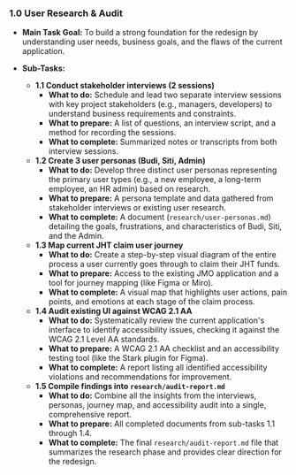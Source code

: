 ### 1.0 User Research & Audit
*   **Main Task Goal:** To build a strong foundation for the redesign by understanding user needs, business goals, and the flaws of the current application.

*   **Sub-Tasks:**
    *   **1.1 Conduct stakeholder interviews (2 sessions)**
        *   **What to do:** Schedule and lead two separate interview sessions with key project stakeholders (e.g., managers, developers) to understand business requirements and constraints.
        *   **What to prepare:** A list of questions, an interview script, and a method for recording the sessions.
        *   **What to complete:** Summarized notes or transcripts from both interview sessions.
    *   **1.2 Create 3 user personas (Budi, Siti, Admin)**
        *   **What to do:** Develop three distinct user personas representing the primary user types (e.g., a new employee, a long-term employee, an HR admin) based on research.
        *   **What to prepare:** A persona template and data gathered from stakeholder interviews or existing user research.
        *   **What to complete:** A document (`research/user-personas.md`) detailing the goals, frustrations, and characteristics of Budi, Siti, and the Admin.
    *   **1.3 Map current JHT claim user journey**
        *   **What to do:** Create a step-by-step visual diagram of the entire process a user currently goes through to claim their JHT funds.
        *   **What to prepare:** Access to the existing JMO application and a tool for journey mapping (like Figma or Miro).
        *   **What to complete:** A visual map that highlights user actions, pain points, and emotions at each stage of the claim process.
    *   **1.4 Audit existing UI against WCAG 2.1 AA**
        *   **What to do:** Systematically review the current application's interface to identify accessibility issues, checking it against the WCAG 2.1 Level AA standards.
        *   **What to prepare:** A WCAG 2.1 AA checklist and an accessibility testing tool (like the Stark plugin for Figma).
        *   **What to complete:** A report listing all identified accessibility violations and recommendations for improvement.
    *   **1.5 Compile findings into `research/audit-report.md`**
        *   **What to do:** Combine all the insights from the interviews, personas, journey map, and accessibility audit into a single, comprehensive report.
        *   **What to prepare:** All completed documents from sub-tasks 1.1 through 1.4.
        *   **What to complete:** The final `research/audit-report.md` file that summarizes the research phase and provides clear direction for the redesign.